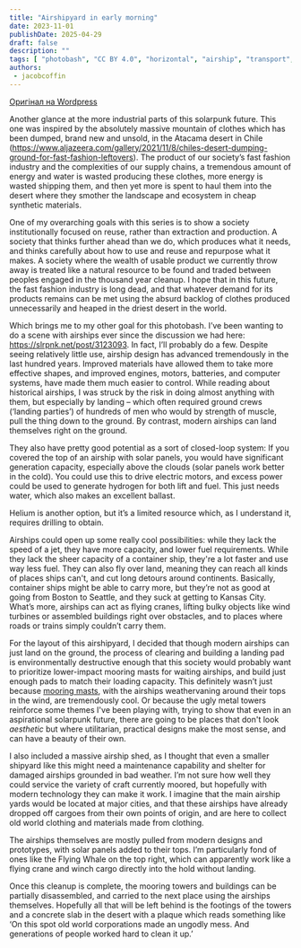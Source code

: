 ```yaml
---
title: "Airshipyard in early morning"
date: 2023-11-01
publishDate: 2025-04-29
draft: false
description: ""
tags: [ "photobash", "CC BY 4.0", "horizontal", "airship", "transport", "desert"]
authors:
 - jacobcoffin
---
```


[Оригінал на Wordpress](https://jacobcoffinwrites.wordpress.com/2023/11/01/airshipyard-in-early-morning-photobash/)

Another glance at the more industrial parts of this solarpunk future. This one was inspired by the absolutely massive mountain of clothes which has been dumped, brand new and unsold, in the Atacama desert in Chile (https://www.aljazeera.com/gallery/2021/11/8/chiles-desert-dumping-ground-for-fast-fashion-leftovers). The product of our society’s fast fashion industry and the complexities of our supply chains, a tremendous amount of energy and water is wasted producing these clothes, more energy is wasted shipping them, and then yet more is spent to haul them into the desert where they smother the landscape and ecosystem in cheap synthetic materials. 

One of my overarching goals with this series is to show a society institutionally focused on reuse, rather than extraction and production. A society that thinks further ahead than we do, which produces what it needs, and thinks carefully about how to use and reuse and repurpose what it makes. A society where the wealth of usable product we currently throw away is treated like a natural resource to be found and traded between peoples engaged in the thousand year cleanup. I hope that in this future, the fast fashion industry is long dead, and that whatever demand for its products remains can be met using the absurd backlog of clothes produced unnecessarily and heaped in the driest desert in the world. 

Which brings me to my other goal for this photobash. I’ve been wanting to do a scene with airships ever since the discussion we had here: https://slrpnk.net/post/3123093. In fact, I’ll probably do a few. Despite seeing relatively little use, airship design has advanced tremendously in the last hundred years. Improved materials have allowed them to take more effective shapes, and improved engines, motors, batteries, and computer systems, have made them much easier to control. While reading about historical airships, I was struck by the risk in doing almost anything with them, but especially by landing – which often required ground crews (‘landing parties’) of hundreds of men who would by strength of muscle, pull the thing down to the ground. By contrast, modern airships can land themselves right on the ground. 

They also have pretty good potential as a sort of closed-loop system: If you covered the top of an airship with solar panels, you would have significant generation capacity, especially above the clouds (solar panels work better in the cold). You could use this to drive electric motors, and excess power could be used to generate hydrogen for both lift and fuel. This just needs water, which also makes an excellent ballast.

Helium is another option, but it’s a limited resource which, as I understand it, requires drilling to obtain. 

Airships could open up some really cool possibilities: while they lack the speed of a jet, they have more capacity, and lower fuel requirements. While they lack the sheer capacity of a container ship, they're a lot faster and use way less fuel. They can also fly over land, meaning they can reach all kinds of places ships can't, and cut long detours around continents. Basically, container ships might be able to carry more, but they’re not as good at going from Boston to Seattle, and they suck at getting to Kansas City. What’s more, airships can act as flying cranes, lifting bulky objects like wind turbines or assembled buildings right over obstacles, and to places where roads or trains simply couldn’t carry them. 

For the layout of this airshipyard, I decided that though modern airships can just land on the ground, the process of clearing and building a landing pad is environmentally destructive enough that this society would probably want to prioritize lower-impact mooring masts for waiting airships, and build just enough pads to match their loading capacity. This definitely wasn’t just because [mooring masts](https://en.wikipedia.org/wiki/Mooring_mast), with the airships weathervaning around their tops in the wind, are tremendously cool. Or because the ugly metal towers reinforce some themes I've been playing with, trying to show that even in an aspirational solarpunk future, there are going to be places that don't look *aesthetic* but where utilitarian, practical designs make the most sense, and can have a beauty of their own. 

I also included a massive airship shed, as I thought that even a smaller shipyard like this might need a maintenance capability and shelter for damaged airships grounded in bad weather. I’m not sure how well they could service the variety of craft currently moored, but hopefully with modern technology they can make it work. I imagine that the main airship yards would be located at major cities, and that these airships have already dropped off cargoes from their own points of origin, and are here to collect old world clothing and materials made from clothing. 

The airships themselves are mostly pulled from modern designs and prototypes, with solar panels added to their tops. I’m particularly fond of ones like the Flying Whale on the top right, which can apparently work like a flying crane and winch cargo directly into the hold without landing. 

Once this cleanup is complete, the mooring towers and buildings can be partially disassembled, and carried to the next place using the airships themselves. Hopefully all that will be left behind is the footings of the towers and a concrete slab in the desert with a plaque which reads something like ‘On this spot old world corporations made an ungodly mess. And generations of people worked hard to clean it up.’ 


